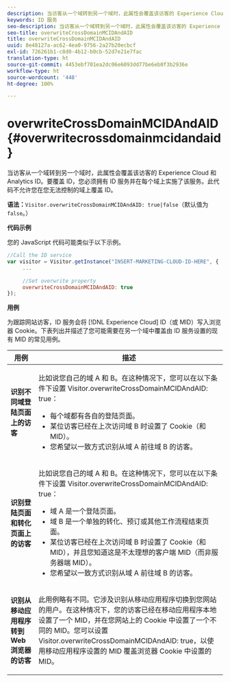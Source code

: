 ```yaml
---
description: 当访客从一个域转到另一个域时，此属性会覆盖该访客的 Experience Cloud 和 Analytics ID。要覆盖 ID，您必须拥有 ID 服务并在每个域上实施了该服务。此代码不允许您在您无法控制的域上覆盖 ID。
keywords: ID 服务
seo-description: 当访客从一个域转到另一个域时，此属性会覆盖该访客的 Experience Cloud 和 Analytics ID。要覆盖 ID，您必须拥有 ID 服务并在每个域上实施了该服务。此代码不允许您在您无法控制的域上覆盖 ID。
seo-title: overwriteCrossDomainMCIDAndAID
title: overwriteCrossDomainMCIDAndAID
uuid: 8e48127a-ac62-4ea0-9756-2a27b20ecbcf
exl-id: 726261b1-c8d0-4b12-b0cb-52d7e21e7fac
translation-type: ht
source-git-commit: 4453ebf701ea2dc06e6093dd77be6eb0f3b2936e
workflow-type: ht
source-wordcount: '448'
ht-degree: 100%

---
```


# overwriteCrossDomainMCIDAndAID{#overwritecrossdomainmcidandaid}

当访客从一个域转到另一个域时，此属性会覆盖该访客的 Experience Cloud 和 Analytics ID。要覆盖 ID，您必须拥有 ID 服务并在每个域上实施了该服务。此代码不允许您在您无法控制的域上覆盖 ID。

**语法：**`Visitor.overwriteCrossDomainMCIDAndAID: true|false`（默认值为 `false`。）

**代码示例**

您的 JavaScript 代码可能类似于以下示例。

```js
//Call the ID service 
var visitor = Visitor.getInstance("INSERT-MARKETING-CLOUD-ID-HERE", { 
     ... 
 
     //Set overwrite property 
     overwriteCrossDomainMCIDAndAID: true 
}); 
```

**用例**

为跟踪网站访客，ID 服务会将 [!DNL Experience Cloud] ID（或 MID）写入浏览器 Cookie。下表列出并描述了您可能需要在另一个域中覆盖由 ID 服务设置的现有 MID 的常见用例。

<table id="table_FC1AF6551D6646E0BF1C4FB7C1316EBB"> 
 <thead> 
  <tr> 
   <th colname="col1" class="entry"> 用例 </th> 
   <th colname="col2" class="entry"> 描述 </th> 
  </tr> 
 </thead>
 <tbody> 
  <tr> 
   <td colname="col1"> <p> <b>识别不同域登陆页面上的访客</b> </p> </td> 
   <td colname="col2"> <p>比如说您自己的域 A 和 B。在这种情况下，您可以在以下条件下设置 <span class="codeph">Visitor.overwriteCrossDomainMCIDAndAID: true</span>： </p> <p> 
     <ul id="ul_FB4704BFE7134F1688E34BF1A36627B7"> 
      <li id="li_FF71FD1FB9DD4702B675A140FAD2B481">每个域都有各自的登陆页面。 </li> 
      <li id="li_78F75469D32D473B93148B46D35E67F1">某位访客已经在上次访问域 B 时设置了 Cookie（和 MID）。 </li> 
      <li id="li_305CE5138EEB43D3BF9CE38D1E7FFA04">您希望以一致方式识别从域 A 前往域 B 的访客。 </li> 
     </ul> </p> </td> 
  </tr> 
  <tr> 
   <td colname="col1"> <p> <b>识别登陆页面和转化页面上的访客</b> </p> </td> 
   <td colname="col2"> <p>比如说您自己的域 A 和 B。在这种情况下，您可以在以下条件下设置 <span class="codeph">Visitor.overwriteCrossDomainMCIDAndAID: true</span>： </p> 
    <ul id="ul_7BEBFD523A2F47AFB6963536E43692D0"> 
     <li id="li_71586080489340E2A6C0B263F231E3DE">域 A 是一个登陆页面。 </li> 
     <li id="li_4E3D3CB380EE4F1BAC4CD752194AE8DE">域 B 是一个单独的转化、预订或其他工作流程结束页面。 </li> 
     <li id="li_FB393B16CFAC4D2D9B2328EBA4573C1A">某位访客已经在上次访问域 B 时设置了 Cookie（和 MID），并且您知道这是不太理想的客户端 MID（而非服务器端 MID）。 </li> 
     <li id="li_36FC138530A4476A995C0F9FD73C41DE">您希望以一致方式识别从域 A 前往域 B 的访客。 </li> 
    </ul> </td> 
  </tr> 
  <tr> 
   <td colname="col1"> <p> <b>识别从移动应用程序转到 Web 浏览器的访客</b> </p> </td> 
   <td colname="col2"> <p>此用例略有不同。它涉及识别从移动应用程序切换到您网站的用户。在这种情况下，您的访客已经在移动应用程序本地设置了一个 MID，并在您网站上的 Cookie 中设置了一个不同的 MID。您可以设置 <span class="codeph">Visitor.overwriteCrossDomainMCIDAndAID: true</span>，以使用移动应用程序设置的 MID 覆盖浏览器 Cookie 中设置的 MID。 </p> </td> 
  </tr> 
 </tbody> 
</table>
